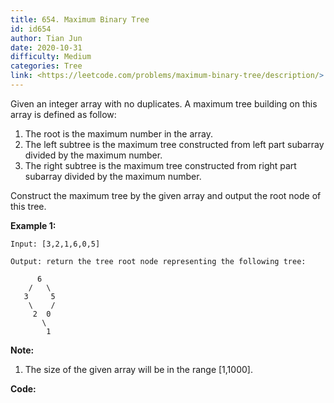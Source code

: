 ```yaml
---
title: 654. Maximum Binary Tree
id: id654
author: Tian Jun
date: 2020-10-31
difficulty: Medium
categories: Tree
link: <https://leetcode.com/problems/maximum-binary-tree/description/>
---
```


Given an integer array with no duplicates. A maximum tree building on this
array is defined as follow:

  1. The root is the maximum number in the array. 
  2. The left subtree is the maximum tree constructed from left part subarray divided by the maximum number.
  3. The right subtree is the maximum tree constructed from right part subarray divided by the maximum number.

Construct the maximum tree by the given array and output the root node of this
tree.

**Example 1:**  
            
	Input: [3,2,1,6,0,5]    
	Output: return the tree root node representing the following tree:              6        /   \       3     5        \    /          2  0              \            1    

**Note:**  

  1. The size of the given array will be in the range [1,1000].


**Code:**
